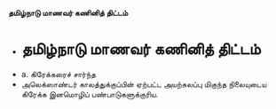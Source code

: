 **தமிழ்நாடு மாணவர் கணினித் திட்டம்**
- # தமிழ்நாடு மாணவர் கணினித் திட்டம்
- a. கிரேக்கரைச் சார்ந்த
- அலெக்ஸாண்டர் காலத்துக்குப்பின் ஏற்பட்ட அயற்கலப்பு மிகுந்த நிலையுடைய கிரேக்க இனமொழிப் பண்பாடுகளுக்குரிய.

